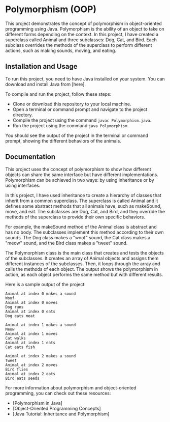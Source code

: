 
#  Polymorphism  (OOP)

This project demonstrates the concept of polymorphism in object-oriented programming using Java. Polymorphism is the ability of an object to take on different forms depending on the context. In this project, I have created a superclass called Animal and three subclasses: Dog, Cat, and Bird. Each subclass overrides the methods of the superclass to perform different actions, such as making sounds, moving, and eating.

## Installation and Usage

To run this project, you need to have Java installed on your system. You can download and install Java from [here].

To compile and run the project, follow these steps:

- Clone or download this repository to your local machine.
- Open a terminal or command prompt and navigate to the project directory.
- Compile the project using the command `javac Polymorphism.java`.
- Run the project using the command `java Polymorphism`.

You should see the output of the project in the terminal or command prompt, showing the different behaviors of the animals.


## Documentation

This project uses the concept of polymorphism to show how different objects can share the same interface but have different implementations. Polymorphism can be achieved in two ways: by using inheritance or by using interfaces.

In this project, I have used inheritance to create a hierarchy of classes that inherit from a common superclass. The superclass is called Animal and it defines some abstract methods that all animals have, such as makeSound, move, and eat. The subclasses are Dog, Cat, and Bird, and they override the methods of the superclass to provide their own specific behaviors.

For example, the makeSound method of the Animal class is abstract and has no body. The subclasses implement this method according to their own sounds. The Dog class makes a "woof" sound, the Cat class makes a "meow" sound, and the Bird class makes a "tweet" sound.

The Polymorphism class is the main class that creates and tests the objects of the subclasses. It creates an array of Animal objects and assigns them different instances of the subclasses. Then, it loops through the array and calls the methods of each object. The output shows the polymorphism in action, as each object performs the same method but with different results.



Here is a sample output of the project:

```
Animal at index 0 makes a sound
Woof
Animal at index 0 moves
Dog runs
Animal at index 0 eats
Dog eats meat

Animal at index 1 makes a sound
Meow
Animal at index 1 moves
Cat walks
Animal at index 1 eats
Cat eats fish

Animal at index 2 makes a sound
Tweet
Animal at index 2 moves
Bird flies
Animal at index 2 eats
Bird eats seeds
```

For more information about polymorphism and object-oriented programming, you can check out these resources:

- [Polymorphism in Java]
- [Object-Oriented Programming Concepts]
- [Java Tutorial: Inheritance and Polymorphism]








